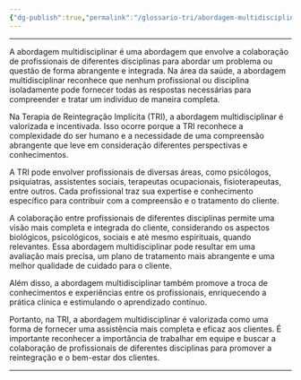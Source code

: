 ```yaml
---
{"dg-publish":true,"permalink":"/glossario-tri/abordagem-multidisciplinar/"}
---
```


---

A abordagem multidisciplinar é uma abordagem que envolve a colaboração de profissionais de diferentes disciplinas para abordar um problema ou questão de forma abrangente e integrada. Na área da saúde, a abordagem multidisciplinar reconhece que nenhum profissional ou disciplina isoladamente pode fornecer todas as respostas necessárias para compreender e tratar um indivíduo de maneira completa.

Na Terapia de Reintegração Implícita (TRI), a abordagem multidisciplinar é valorizada e incentivada. Isso ocorre porque a TRI reconhece a complexidade do ser humano e a necessidade de uma compreensão abrangente que leve em consideração diferentes perspectivas e conhecimentos.

A TRI pode envolver profissionais de diversas áreas, como psicólogos, psiquiatras, assistentes sociais, terapeutas ocupacionais, fisioterapeutas, entre outros. Cada profissional traz sua expertise e conhecimento específico para contribuir com a compreensão e o tratamento do cliente.

A colaboração entre profissionais de diferentes disciplinas permite uma visão mais completa e integrada do cliente, considerando os aspectos biológicos, psicológicos, sociais e até mesmo espirituais, quando relevantes. Essa abordagem multidisciplinar pode resultar em uma avaliação mais precisa, um plano de tratamento mais abrangente e uma melhor qualidade de cuidado para o cliente.

Além disso, a abordagem multidisciplinar também promove a troca de conhecimentos e experiências entre os profissionais, enriquecendo a prática clínica e estimulando o aprendizado contínuo.

Portanto, na TRI, a abordagem multidisciplinar é valorizada como uma forma de fornecer uma assistência mais completa e eficaz aos clientes. É importante reconhecer a importância de trabalhar em equipe e buscar a colaboração de profissionais de diferentes disciplinas para promover a reintegração e o bem-estar dos clientes.

----



